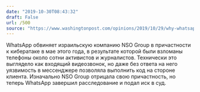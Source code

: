 ```yaml
---
date: "2019-10-30T08:43:32"
draft: False
url: /500
source: "https://www.washingtonpost.com/opinions/2019/10/29/why-whatsapp-is-pushing-back-nso-group-hacking/"
---
```


WhatsApp обвиняет израильскую компанию NSO Group в причастности к кибератаке в мае этого года, в результате которой были взломаны телефоны около сотни активистов и журналистов. Технически это выглядело как входящий видеозвонок, но даже без ответа на него уязвимость в мессенджере позволяла выполнить код на стороне клиента. 
Изначально NSO Group отрицала свою причастность, но теперь WhatsApp завершил расследование и подал иск в суд.
